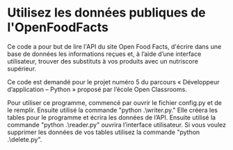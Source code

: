 # Utilisez les données publiques de l'OpenFoodFacts

Ce code a pour but de lire l'API du site Open Food Facts, d'écrire dans une base de données les informations reçues et,
à l’aide d’une interface utilisateur, trouver des substituts à vos produits avec un nutriscore supérieur.

Ce code est demandé pour le projet numéro 5 du parcours « Développeur d’application – Python » proposé par l’école Open Classrooms.

Pour utiliser ce programme, commencé par ouvrir le fichier config.py et de le remplir.
Ensuite utilisé la commande "python .\writer.py." Elle créera les tables pour le programme et écrira les données de l’API. 
Ensuite utilisé la commande "python .\reader.py" ouvrira l’interface utilisateur. 
Si vous voulez supprimer les données de vos tables utilisez la commande "python .\delete.py".
